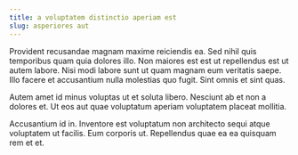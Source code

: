 ```yaml
---
title: a voluptatem distinctio aperiam est
slug: asperiores aut
---
```


Provident recusandae magnam maxime reiciendis ea. Sed nihil quis temporibus quam quia dolores illo. Non maiores est est ut repellendus est ut autem labore. Nisi modi labore sunt ut quam magnam eum veritatis saepe. Illo facere et accusantium nulla molestias quo fugit. Sint omnis et sint quas.

Autem amet id minus voluptas ut et soluta libero. Nesciunt ab et non a dolores et. Ut eos aut quae voluptatum aperiam voluptatem placeat mollitia.

Accusantium id in. Inventore est voluptatum non architecto sequi atque voluptatem ut facilis. Eum corporis ut. Repellendus quae ea ea quisquam rem et et.
